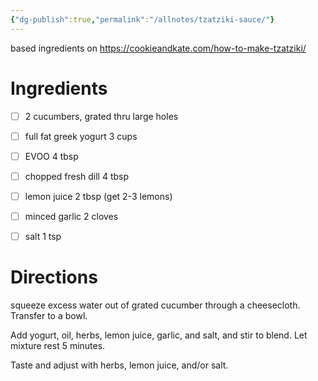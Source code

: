 ```yaml
---
{"dg-publish":true,"permalink":"/allnotes/tzatziki-sauce/"}
---
```




based ingredients on https://cookieandkate.com/how-to-make-tzatziki/

# Ingredients
- [ ] 2 cucumbers, grated thru large holes
- [ ] full fat greek yogurt 3 cups
- [ ] EVOO 4 tbsp
- [ ] chopped fresh dill 4 tbsp
- [ ] lemon juice 2 tbsp (get 2-3 lemons)
- [ ] minced garlic 2 cloves
- [ ] salt 1 tsp


# Directions

squeeze excess water out of grated cucumber through a cheesecloth.  Transfer to a bowl.

Add yogurt, oil, herbs, lemon juice, garlic, and salt, and stir to blend.  Let mixture rest 5 minutes.

Taste and adjust with herbs, lemon juice, and/or salt.
